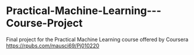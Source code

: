 # Practical-Machine-Learning---Course-Project
Final project for the Practical Machine Learning course offered by Coursera
https://rpubs.com/mausci69/Pj010220
